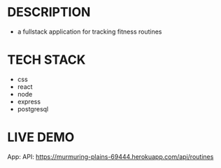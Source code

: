 # DESCRIPTION

- a fullstack application for tracking fitness routines

# TECH STACK

- css
- react
- node
- express
- postgresql

# LIVE DEMO

App:
API: https://murmuring-plains-69444.herokuapp.com/api/routines
